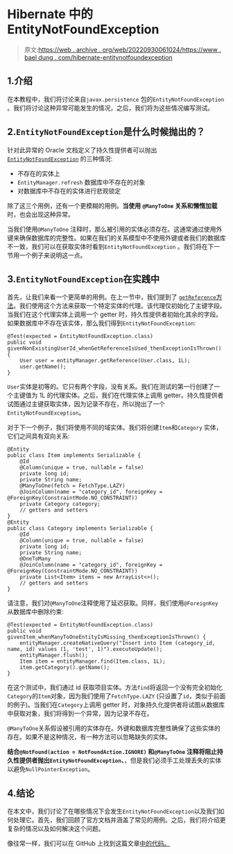 # Hibernate 中的 EntityNotFoundException

> 原文:[https://web . archive . org/web/20220930061024/https://www . bael dung . com/hibernate-entitynotfoundexception](https://web.archive.org/web/20220930061024/https://www.baeldung.com/hibernate-entitynotfoundexception)

## 1.介绍

在本教程中，我们将讨论来自`javax.persistence` 包的`EntityNotFoundException` 。我们将讨论这种异常可能发生的情况，之后，我们将为这些情况编写测试。

## 2.`EntityNotFoundException`是什么时候抛出的？

针对此异常的 Oracle 文档定义了持久性提供者可以抛出 [`EntityNotFoundException`](https://web.archive.org/web/20220625072049/https://docs.oracle.com/javaee/7/api/javax/persistence/EntityNotFoundException.html) 的三种情况:

*   不存在的实体上
*   `EntityManager.refresh` 数据库中不存在的对象
*   对数据库中不存在的实体进行悲观锁定

除了这三个用例，还有一个更模糊的用例。**当使用** **`@ManyToOne` 关系和懒惰加载**时，也会出现这种异常。

当我们使用`@ManyToOne` 注释时，那么被引用的实体必须存在。这通常通过使用外键来确保数据库的完整性。如果在我们的关系模型中不使用外键或者我们的数据库不一致，我们可以在获取实体时看到`EntityNotFoundException` 。我们将在下一节用一个例子来说明这一点。

## 3.`EntityNotFoundException`在实践中

首先，让我们来看一个更简单的用例。在上一节中，我们提到了 [`getReference`方法](/web/20220625072049/https://www.baeldung.com/jpa-entity-manager-get-reference)。我们使用这个方法来获取一个特定实体的代理。该代理仅初始化了主键字段。当我们在这个代理实体上调用一个 getter 时，持久性提供者初始化其余的字段。如果数据库中不存在该实体，那么我们得到`EntityNotFoundException`:

```
@Test(expected = EntityNotFoundException.class)
public void givenNonExistingUserId_whenGetReferenceIsUsed_thenExceptionIsThrown() {
    User user = entityManager.getReference(User.class, 1L);
    user.getName();
} 
```

`User`实体是初等的。它只有两个字段，没有关系。我们在测试的第一行创建了一个主键值为 1L 的代理实体。之后，我们在代理实体上调用 getter。持久性提供者试图通过主键获取实体，因为记录不存在，所以抛出了一个`EntityNotFoundException`。

对于下一个例子，我们将使用不同的域实体。我们将创建`Item`和`Category` 实体，它们之间具有双向关系:

```
@Entity
public class Item implements Serializable {
    @Id
    @Column(unique = true, nullable = false)
    private long id;
    private String name;
    @ManyToOne(fetch = FetchType.LAZY)
    @JoinColumn(name = "category_id", foreignKey = @ForeignKey(ConstraintMode.NO_CONSTRAINT))
    private Category category;
    // getters and setters
}
@Entity
public class Category implements Serializable {
    @Id
    @Column(unique = true, nullable = false)
    private long id;
    private String name;
    @OneToMany
    @JoinColumn(name = "category_id", foreignKey = @ForeignKey(ConstraintMode.NO_CONSTRAINT))
    private List<Item> items = new ArrayList<>();
    // getters and setters
}
```

请注意，我们对`@ManyToOne`注释使用了延迟获取。同样，我们使用`@ForeignKey` 从数据库中删除约束:

```
@Test(expected = EntityNotFoundException.class)
public void givenItem_whenManyToOneEntityIsMissing_thenExceptionIsThrown() {
    entityManager.createNativeQuery("Insert into Item (category_id, name, id) values (1, 'test', 1)").executeUpdate();
    entityManager.flush();
    Item item = entityManager.find(Item.class, 1L);
    item.getCategory().getName();
}
```

在这个测试中，我们通过 id 获取项目实体。方法`find`将返回一个没有完全初始化`Category`的`Item`对象，因为我们使用了`FetchType.LAZY` (只设置了`id`，类似于前面的例子)。当我们在`Category`上调用 getter 时，对象持久化提供者将试图从数据库中获取对象，我们将得到一个异常，因为记录不存在。

`@ManyToOne`关系假设被引用的实体存在。外键和数据库完整性确保了这些实体的存在。如果不是这种情况，有一种方法可以忽略缺失的实体。

**结合`@NotFound(action = NotFoundAction.IGNORE)` 和`@ManyToOne` 注释将阻止持久性提供者抛出`EntityNotFoundException`、**，但是我们必须手工处理丢失的实体以避免`NullPointerException`。

## 4.结论

在本文中，我们讨论了在哪些情况下会发生`EntityNotFoundException`以及我们如何处理它。首先，我们回顾了官方文档并涵盖了常见的用例。之后，我们将介绍更复杂的情况以及如何解决这个问题。

像往常一样，我们可以在 GitHub 上找到这篇文章[中的代码。](https://web.archive.org/web/20220625072049/https://github.com/eugenp/tutorials/tree/master/persistence-modules/hibernate-exceptions)